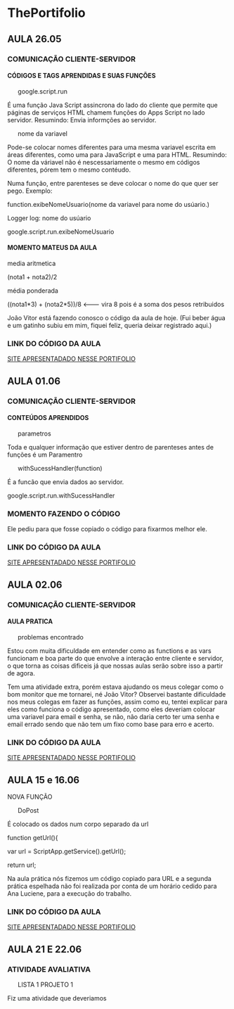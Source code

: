 # ThePortifolio

<h2> AULA 26.05 </h2>
<h3> COMUNICAÇÃO CLIENTE-SERVIDOR </h3>
<h4> CÓDIGOS E TAGS APRENDIDAS E SUAS FUNÇÕES </h4>
<ul> google.script.run </ul>
<p> É uma função Java Script assincrona do lado do cliente que permite que páginas de serviços HTML chamem funções do Apps Script no lado servidor.
  Resumindo: Envia informções ao servidor. </p>

<ul> nome da variavel </ul>
<p> Pode-se colocar nomes diferentes para uma mesma variavel escrita em áreas diferentes, como uma para JavaScript e uma para HTML.
  Resumindo: O nome da váriavel não é nescessariamente o mesmo em códigos diferentes, pórem tem o mesmo contéudo. </p>
  
<p> Numa função, entre parenteses se deve colocar o nome do que quer ser pego.
  Exemplo: </p>
  <p> function.exibeNomeUsuario(nome da variavel para nome do usúario.) </p>
  <p> Logger log: nome do usúario </p>
  <p> google.script.run.exibeNomeUsuario </p>
  
  <h4> MOMENTO MATEUS DA AULA </h4>
  <p> media aritmetica </p>
  <p> (nota1 + nota2)/2 </p>
  <p> média ponderada </p>
  <p> ((nota1*3) + (nota2*5))/8 <--- vira 8 pois é a soma dos pesos retribuidos </p>
  
  <p> João Vitor está fazendo conosco o código da aula de hoje. (Fui beber água e um gatinho subiu em mim, fiquei feliz, queria deixar registrado aqui.) </p>
  
  <h3> LINK DO CÓDIGO DA AULA </h3>
  <a href="https://script.google.com/macros/s/AKfycbw28beUi0SvAozw7TLahc53kROz4O8JrwVu44kBecSfxsUzn7G6KGyu4yxbVcPPP2R4/exec">SITE APRESENTADADO NESSE PORTIFOLIO</a>
  
  
  
 <h2> AULA 01.06 </h2>
<h3> COMUNICAÇÃO CLIENTE-SERVIDOR </h3>
<h4> CONTEÚDOS APRENDIDOS </h4>
<ul> parametros </ul>
<p> Toda e qualquer informação que estiver dentro de parenteses antes de funções é um Paramentro </p>

<ul> withSucessHandler(function) </ul>
  <p> É a funcão que envia dados ao servidor. </p>
  <p> google.script.run.withSucessHandler </p>
  
  <h3> MOMENTO FAZENDO O CÓDIGO </h3>
  <p> Ele pediu para que fosse copiado o código para fixarmos melhor ele. </P>
  
  <h3> LINK DO CÓDIGO DA AULA </h3>
  <a href="https://script.google.com/macros/s/AKfycbweLCVIy-jaPBf2TtZ2ztgQiTbTeOTw9zSFbTnrCFy1KENX1q6GF9LRRIJ3h6ilYHw1/exec">SITE APRESENTADADO NESSE PORTIFOLIO</a>
  
  
  
<h2> AULA 02.06 </h2>
<h3> COMUNICAÇÃO CLIENTE-SERVIDOR </h3>
<h4> AULA PRATICA </h4>
<ul> problemas encontrado </ul>
<p> Estou com muita dificuldade em entender como as functions e as vars funcionam e boa parte do que envolve a interação entre cliente e servidor, o que torna as coisas dificeis já que nossas aulas serão sobre isso a partir de agora. </p>

<p> Tem uma atividade extra, porém estava ajudando os meus colegar como o bom monitor que me tornarei, né João Vitor? Observei bastante dificuldade nos meus colegas em fazer as funções, assim como eu, tentei explicar para eles como funciona o código apresentado, como eles deveriam colocar uma variavel para email e senha, se não, não daria certo ter uma senha e email errado sendo que não tem um fixo como base para erro e acerto. </p>
  
  <h3> LINK DO CÓDIGO DA AULA </h3>
  <a href="https://script.google.com/macros/s/AKfycbxdmWgR6ihQ_04UjdgzLggdnCpptKOSjHDGVDz_h8Zjn6si4w8TlUud68WAL2rruFtU6g/exec">SITE APRESENTADADO NESSE PORTIFOLIO</a>



<h2> AULA 15 e 16.06 </h2
<h3> NOVA FUNÇÃO </h3>
<ul> DoPost </ul>
<p> É colocado os dados num corpo separado da url </p>
<p> function getUrl(){ </p>
<p> var url = ScriptApp.getService().getUrl(); </p>
<p> return url; </p>

<p> Na aula prática nós fizemos um código copiado para URL e a segunda prática espelhada não foi realizada por conta de um horário cedido para Ana Luciene, para a execução do trabalho. </p>

  <h3> LINK DO CÓDIGO DA AULA </h3>
  <a href="https://script.google.com/macros/s/AKfycbxadlpoLzeCToWCSTt34krj7cFJIwQtFzVQuMcyVSY3a3Ev5WDixIP4U-TPYwHkOUaQlA/exec">SITE APRESENTADADO NESSE PORTIFOLIO</a>


  <h2> AULA 21 E 22.06 </h2>

  <H3> ATIVIDADE AVALIATIVA </H3>
  <ul> LISTA 1 PROJETO 1 </ul>
<p> Fiz uma atividade que deveriamos  </p>
